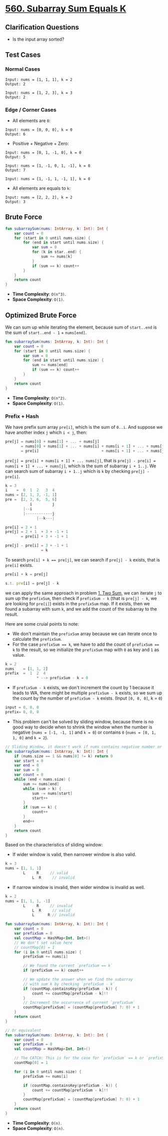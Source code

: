 # [560. Subarray Sum Equals K](https://leetcode.com/problems/subarray-sum-equals-k/)

## Clarification Questions
* Is the input array sorted?

## Test Cases
### Normal Cases
```
Input: nums = [1, 1, 1], k = 2
Output: 2

Input: nums = [1, 2, 3], k = 3
Output: 2
```
### Edge / Corner Cases
* All elements are `0`:
```
Input: nums = [0, 0, 0], k = 0
Output: 6
```

* Positive + Negative + Zero:
```
Input: nums = [0, 1, -1, 0], k = 0
Output: 5

Input: nums = [1, -1, 0, 1, -1], k = 0
Output: 7

Input: nums = [1, -1, 1, -1, 1], k = 0
```

* All elements are equals to `k`:
```
Input: nums = [2, 2, 2], k = 2
Output: 3
```

## Brute Force
```kotlin
fun subarraySum(nums: IntArray, k: Int): Int {
    var count = 0
    for (start in 0 until nums.size) {
        for (end in start until nums.size) {
            var sum = 0
            for (k in star..end) {
                sum += nums[k]
            }
            if (sum == k) count++
        }
    }
    return count
}
```

* **Time Complexity**: `O(n^3)`.
* **Space Complexity**: `O(1)`.

## Optimized Brute Force
We can sum up while iterating the element, because sum of `start..end` is the sum of `start..end - 1` + `nums[end]`.

```kotlin
fun subarraySum(nums: IntArray, k: Int): Int {
    var count = 0
    for (start in 0 until nums.size) {
        var sum = 0
        for (end in start until nums.size) {
            sum += nums[end]
            if (sum == k) count++
        }
    }
    return count
}
```

* **Time Complexity**: `O(n^2)`.
* **Space Complexity**: `O(1)`.

### Prefix + Hash
We have prefix sum array `pre[i]`, which is the sum of `0..i`. And suppose we have another index `j` which `i < j`, then:

```js
pre[j] = nums[0] + nums[1] + ... + nums[j]
       = nums[0] + nums[1] + ... + nums[i] + nums[i + 1] + ... + nums[j]
       = pre[i]                            + nums[i + 1] + ... + nums[j]
```

`pre[j] = pre[i] + nums[i + 1] + ... nums[j]`, that is `pre[j] - pre[i] = nums[i + 1] + ... + nums[j]`, which is the sum of subarray `i + 1..j`. We can search sum of subarray `i + 1..j` which is `k` by checking `pre[j] - pre[i]`.

```js
k = 3
i    =  0  1  2   3  4
nums = [2, 1, 3, -1, 1]
pre =  [2, 3, 6,  5, 6]
           i         j
        |--i
        |------------j
              |--k---|           

pre[i] = 2 + 1
pre[j] = 2 + 1  + 3 + -1 + 1
       = pre[i] + 3 + -1 + 1

pre[j] - pre[i] = 3 + -1 + 1
                = k
```

To search `pre[i] + k == pre[j]`, we can search if `pre[j] - k` exists, that is `pre[i]` exists.

```js
pre[i] + k = pre[j]

s.t. pre[i] = pre[j] - k
```

we can apply the same approach in problem [1. Two Sum](../leetcode/1.two-sum.md), we can iterate `j` to sum up the `prefixSum`, then check if `prefixSum - k` (that is `pre[j] - k`, we are looking for `pre[i]`) exists in the `prefixSum` map. If it exists, then we found a subarray with sum `k`, and we add the count of the subarray to the result.

Here are some cruial points to note:
* We don't maintain the `prefixSum` array because we can iterate once to calculate the `prefixSum`.
* For the case `prefixSum == k`, we have to add the count of `prefixSum == k` to the result, so we initialize the `prefixSum` map with `0` as key and `1` as value.

```js
k = 2
nums    = [1, 1, 2]
prefix  =  1  2  4
              * --> prefixSum - k = 0
```

* If `prefixSum - k` exists, we don't increment the count by 1 because it leads to WA, there might be multiple `prefixSum - k` exists, so we sum up the count by the number of `prefixSum - k` exists. (Input `[0, 0, 0]`, k = `0`)

```js
input = 0, 0, 0
prefix= 0, 0, 0
```
* This problem can't be solved by sliding window, because there is no good way to decide when to shrink the window when the number is negative (`nums = [-1, -1, 1]` and `k = 0`) or contains `0` (`nums = [0, 1, 1, 0]` and `k = 2`). 

```kotlin
// Sliding Window, it doesn't work if nums contains negative number or 0, it only works if all numbers are positive.
fun subarraySum(nums: IntArray, k: Int): Int {
    if (nums.size == 1 && nums[0] != k) return 0
    var start = 0
    var end = 0
    var sum = 0
    var count = 0
    while (end < nums.size) {
        sum += nums[end]
        while (sum > k) {
            sum -= nums[start]
            start++
        }
        if (sum == k) {
            count++
        }
        end++
    }
    return count
}
```

Based on the characteristics of sliding window:
* If wider window is valid, then narrower window is also valid.
```js
k = 3
nums = [1, 1, 1]
        L     R     // valid
            L  R     // invalid
```
* If narrow window is invalid, then wider window is invalid as well.
```js
k = 2
nums = [1, 1, 1, -1]
        L     R     // invalid
            L  R     // valid
            L      R // invalid
```

```kotlin
fun subarraySum(nums: IntArray, k: Int): Int {
    var count = 0
    var prefixSum = 0
    val countMap = HashMap<Int, Int>()
    // We don't set value here 
    // countMap[0] = 1
    for (i in 0 until nums.size) {
        prefixSum += nums[i]

        // We found the current `prefixSum == k`
        if (prefixSum == k) count++

        // We update the answer when we find the subarray 
        // with sum k by checking `prefixSum - k`
        if (countMap.containsKey(prefixSum - k)) {
            count += countMap[prefixSum - k]!!
        }
        // Increment the occurrence of current `prefixSum`
        countMap[prefixSum] = (countMap[prefixSum] ?: 0) + 1
    }
    return count
}

// Or equivalent
fun subarraySum(nums: IntArray, k: Int): Int {
    var count = 0
    var prefixSum = 0
    val countMap = HashMap<Int, Int>()

    // The CATCH: This is for the case for `prefixSum` == k or `prefixSum - k == 0`
    countMap[0] = 1

    for (i in 0 until nums.size) {
        prefixSum += nums[i]

        if (countMap.containsKey(prefixSum - k)) {
            count += countMap[prefixSum - k]!!
        }
        countMap[prefixSum] = (countMap[prefixSum] ?: 0) + 1
    }
    return count
}
```

* **Time Complexity**: `O(n)`.
* **Space Complexity**: `O(n)`.